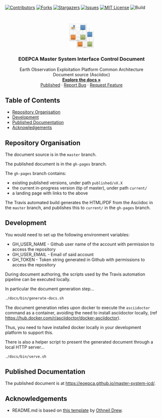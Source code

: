 <!-- PROJECT SHIELDS -->
<!--
*** See the bottom of this document for the declaration of the reference variables
*** for contributors-url, forks-url, etc. This is an optional, concise syntax you may use.
*** https://www.markdownguide.org/basic-syntax/#reference-style-links
-->

[![Contributors][contributors-shield]][contributors-url]
[![Forks][forks-shield]][forks-url]
[![Stargazers][stars-shield]][stars-url]
[![Issues][issues-shield]][issues-url]
[![MIT License][license-shield]][license-url]
![Build][build-shield]

<!-- PROJECT LOGO -->
<br />
<p align="center">
  <a href="https://github.com/EOEPCA/master-system-icd">
    <img src="docs/images/logo.png" alt="Logo" width="80" height="80">
  </a>

  <h3 align="center">EOEPCA Master System Interface Control Document</h3>

  <p align="center">
    Earth Observation Exploitation Platform Common Architecture<br />
    Document source (Asciidoc)
    <br />
    <a href="https://github.com/EOEPCA/master-system-icd"><strong>Explore the docs »</strong></a>
    <br />
    <a href="https://eoepca.github.io/master-system-icd">Published</a>
    ·
    <a href="https://github.com/EOEPCA/master-system-icd/issues">Report Bug</a>
    ·
    <a href="https://github.com/EOEPCA/master-system-icd/issues">Request Feature</a>
  </p>
</p>

<!-- TABLE OF CONTENTS -->

## Table of Contents

- [Repository Organisation](#repository-organisation)
- [Development](#development)
- [Published Documentation](#published-documentation)
- [Acknowledgements](#acknowledgements)

## Repository Organisation

The document source is in the `master` branch.

The published document is in the `gh-pages` branch.

The `gh-pages` branch contains:

- existing published versions, under path `published/vX.X`
- the current in-progress version (tip of master), under path `current/`
- a landing page with links to the above

The Travis automated build generates the HTML/PDF from the Asciidoc in the `master` branch, and publishes this to `current/` in the `gh-pages` branch.

## Development

You would need to set up the following environment variables:
* GH_USER_NAME - Github user name of the account with permission to access the repository
* GH_USER_EMAIL - Email of said account
* GH_TOKEN - Token string generated in Github with permissions to access the repository

During document authoring, the scripts used by the Travis automation pipeline can be executed locally.

In particular the document generation step...

```bash
./docs/bin/generate-docs.sh
```

The document generation relies upon docker to execute the `asciidoctor` command as a container, avoiding the need to install asciidoctor locally, (ref https://hub.docker.com/r/asciidoctor/docker-asciidoctor).

Thus, you need to have installed docker locally in your development platform to support this.

There is also a helper script to present the generated document through a local HTTP server...

```bash
./docs/bin/serve.sh
```

## Published Documentation

The published document is at https://eoepca.github.io/master-system-icd/.

## Acknowledgements

- README.md is based on [this template](https://github.com/othneildrew/Best-README-Template) by [Othneil Drew](https://github.com/othneildrew).

<!-- MARKDOWN LINKS & IMAGES -->
<!-- https://www.markdownguide.org/basic-syntax/#reference-style-links -->

[contributors-shield]: https://img.shields.io/github/contributors/EOEPCA/master-system-icd.svg?style=flat-square
[contributors-url]: https://github.com/EOEPCA/master-system-icd/graphs/contributors
[forks-shield]: https://img.shields.io/github/forks/EOEPCA/master-system-icd.svg?style=flat-square
[forks-url]: https://github.com/EOEPCA/master-system-icd/network/members
[stars-shield]: https://img.shields.io/github/stars/EOEPCA/master-system-icd.svg?style=flat-square
[stars-url]: https://github.com/EOEPCA/master-system-icd/stargazers
[issues-shield]: https://img.shields.io/github/issues/EOEPCA/master-system-icd.svg?style=flat-square
[issues-url]: https://github.com/EOEPCA/master-system-icd/issues
[license-shield]: https://img.shields.io/github/license/EOEPCA/master-system-icd.svg?style=flat-square
[license-url]: https://github.com/EOEPCA/master-system-icd/blob/master/LICENSE
[build-shield]: https://www.travis-ci.com/EOEPCA/master-system-icd.svg?branch=master
[product-screenshot]: images/screenshot.png
